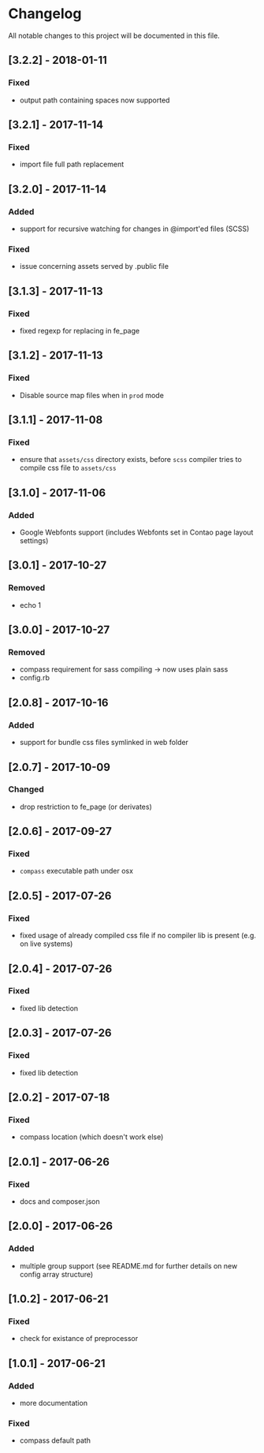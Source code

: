 # Changelog
All notable changes to this project will be documented in this file.

## [3.2.2] - 2018-01-11

### Fixed
- output path containing spaces now supported

## [3.2.1] - 2017-11-14

### Fixed
- import file full path replacement

## [3.2.0] - 2017-11-14

### Added
- support for recursive watching for changes in @import'ed files (SCSS)

### Fixed
- issue concerning assets served by .public file

## [3.1.3] - 2017-11-13

### Fixed
- fixed regexp for replacing in fe_page

## [3.1.2] - 2017-11-13

### Fixed
- Disable source map files when in `prod` mode

## [3.1.1] - 2017-11-08

### Fixed
- ensure that `assets/css` directory exists, before `scss` compiler tries to compile css file to `assets/css` 

## [3.1.0] - 2017-11-06

### Added
- Google Webfonts support (includes Webfonts set in Contao page layout settings)

## [3.0.1] - 2017-10-27

### Removed
- echo 1

## [3.0.0] - 2017-10-27

### Removed
- compass requirement for sass compiling -> now uses plain sass
- config.rb

## [2.0.8] - 2017-10-16

### Added
- support for bundle css files symlinked in web folder

## [2.0.7] - 2017-10-09

### Changed
- drop restriction to fe_page (or derivates)

## [2.0.6] - 2017-09-27

### Fixed
- `compass` executable path under osx

## [2.0.5] - 2017-07-26

### Fixed
- fixed usage of already compiled css file if no compiler lib is present (e.g. on live systems)

## [2.0.4] - 2017-07-26

### Fixed
- fixed lib detection

## [2.0.3] - 2017-07-26

### Fixed
- fixed lib detection

## [2.0.2] - 2017-07-18

### Fixed
- compass location (which doesn't work else)

## [2.0.1] - 2017-06-26

### Fixed
- docs and composer.json

## [2.0.0] - 2017-06-26

### Added
- multiple group support (see README.md for further details on new config array structure)

## [1.0.2] - 2017-06-21

### Fixed
- check for existance of preprocessor

## [1.0.1] - 2017-06-21

### Added
- more documentation

### Fixed
- compass default path

